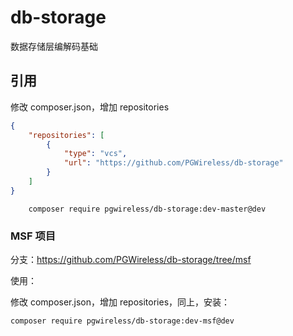 # db-storage
数据存储层编解码基础

## 引用

修改 composer.json，增加 repositories

```json
{
    "repositories": [
        {
            "type": "vcs",
            "url": "https://github.com/PGWireless/db-storage"
        }
    ]
}
```

```shell
    composer require pgwireless/db-storage:dev-master@dev
```

### MSF 项目

分支：https://github.com/PGWireless/db-storage/tree/msf

使用：

修改 composer.json，增加 repositories，同上，安装：

```shell
composer require pgwireless/db-storage:dev-msf@dev
```
